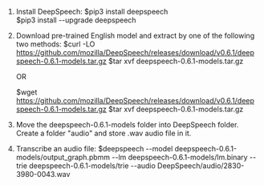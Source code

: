 1. Install DeepSpeech:
   $pip3 install deepspeech  
   $pip3 install --upgrade deepspeech  

2. Download pre-trained English model and extract by one of the following two methods:
   $curl -LO https://github.com/mozilla/DeepSpeech/releases/download/v0.6.1/deepspeech-0.6.1-models.tar.gz
   $tar xvf deepspeech-0.6.1-models.tar.gz
   
   OR
   
   $wget https://github.com/mozilla/DeepSpeech/releases/download/v0.6.1/deepspeech-0.6.1-models.tar.gz
   $tar xvf deepspeech-0.6.1-models.tar.gz

3. Move the deepspeech-0.6.1-models folder into DeepSpeech folder. Create a folder "audio" and store .wav audio file in it.

4. Transcribe an audio file:
   $deepspeech --model deepspeech-0.6.1-models/output_graph.pbmm --lm deepspeech-0.6.1-models/lm.binary --trie deepspeech-0.6.1-models/trie --audio DeepSpeech/audio/2830-3980-0043.wav

